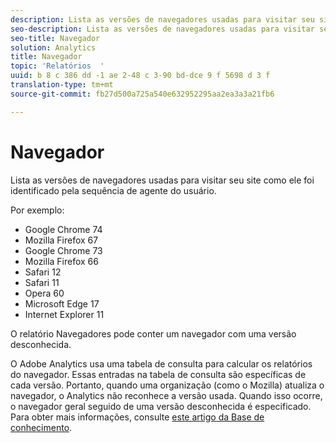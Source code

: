 ```yaml
---
description: Lista as versões de navegadores usadas para visitar seu site como ele foi identificado pela sequência de agente do usuário.
seo-description: Lista as versões de navegadores usadas para visitar seu site como ele foi identificado pela sequência de agente do usuário.
seo-title: Navegador
solution: Analytics
title: Navegador
topic: 'Relatórios  '
uuid: b 8 c 386 dd -1 ae 2-48 c 3-90 bd-dce 9 f 5698 d 3 f
translation-type: tm+mt
source-git-commit: fb27d500a725a540e632952295aa2ea3a3a21fb6

---
```



# Navegador

Lista as versões de navegadores usadas para visitar seu site como ele foi identificado pela sequência de agente do usuário.

Por exemplo:

* Google Chrome 74
* Mozilla Firefox 67
* Google Chrome 73
* Mozilla Firefox 66
* Safari 12
* Safari 11
* Opera 60
* Microsoft Edge 17
* Internet Explorer 11

O relatório Navegadores pode conter um navegador com uma versão desconhecida.

O Adobe Analytics usa uma tabela de consulta para calcular os relatórios do navegador. Essas entradas na tabela de consulta são específicas de cada versão. Portanto, quando uma organização (como o Mozilla) atualiza o navegador, o Analytics não reconhece a versão usada. Quando isso ocorre, o navegador geral seguido de uma versão desconhecida é especificado. Para obter mais informações, consulte [este artigo da Base de conhecimento](https://helpx.adobe.com/analytics/kb/browser-unknown-version.html).

